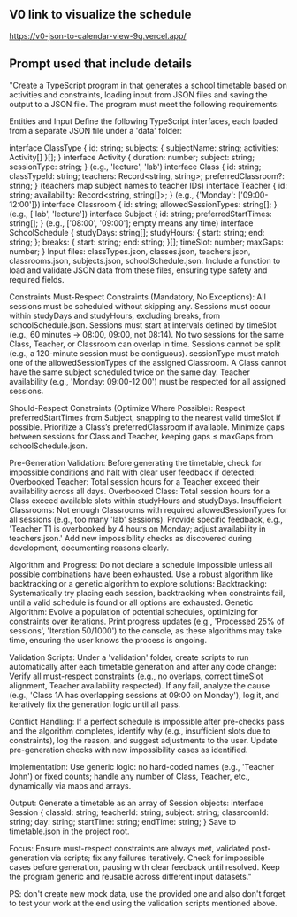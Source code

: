 ## V0 link to visualize the schedule

https://v0-json-to-calendar-view-9q.vercel.app/

## Prompt used that include details

"Create a TypeScript program in that generates a school timetable based on activities and constraints, loading input from JSON files and saving the output to a JSON file. The program must meet the following requirements:

Entities and Input
Define the following TypeScript interfaces, each loaded from a separate JSON file under a 'data' folder:

interface ClassType { id: string; subjects: { subjectName: string; activities: Activity[] }[]; }
interface Activity { duration: number; subject: string; sessionType: string; } (e.g., 'lecture', 'lab')
interface Class { id: string; classTypeId: string; teachers: Record<string, string>; preferredClassroom?: string; } (teachers map subject names to teacher IDs)
interface Teacher { id: string; availability: Record<string, string[]>; } (e.g., {'Monday': ['09:00-12:00']})
interface Classroom { id: string; allowedSessionTypes: string[]; } (e.g., ['lab', 'lecture'])
interface Subject { id: string; preferredStartTimes: string[]; } (e.g., ['08:00', '09:00']; empty means any time)
interface SchoolSchedule { studyDays: string[]; studyHours: { start: string; end: string; }; breaks: { start: string; end: string; }[]; timeSlot: number; maxGaps: number; }
Input files: classTypes.json, classes.json, teachers.json, classrooms.json, subjects.json, schoolSchedule.json. Include a function to load and validate JSON data from these files, ensuring type safety and required fields.

Constraints
Must-Respect Constraints (Mandatory, No Exceptions):
All sessions must be scheduled without skipping any.
Sessions must occur within studyDays and studyHours, excluding breaks, from schoolSchedule.json.
Sessions must start at intervals defined by timeSlot (e.g., 60 minutes → 08:00, 09:00, not 08:14).
No two sessions for the same Class, Teacher, or Classroom can overlap in time.
Sessions cannot be split (e.g., a 120-minute session must be contiguous).
sessionType must match one of the allowedSessionTypes of the assigned Classroom.
A Class cannot have the same subject scheduled twice on the same day.
Teacher availability (e.g., 'Monday: 09:00-12:00') must be respected for all assigned sessions.

Should-Respect Constraints (Optimize Where Possible):
Respect preferredStartTimes from Subject, snapping to the nearest valid timeSlot if possible.
Prioritize a Class’s preferredClassroom if available.
Minimize gaps between sessions for Class and Teacher, keeping gaps ≤ maxGaps from schoolSchedule.json.

Pre-Generation Validation:
Before generating the timetable, check for impossible conditions and halt with clear user feedback if detected:
Overbooked Teacher: Total session hours for a Teacher exceed their availability across all days.
Overbooked Class: Total session hours for a Class exceed available slots within studyHours and studyDays.
Insufficient Classrooms: Not enough Classrooms with required allowedSessionTypes for all sessions (e.g., too many 'lab' sessions). Provide specific feedback, e.g., 'Teacher T1 is overbooked by 4 hours on Monday; adjust availability in teachers.json.' Add new impossibility checks as discovered during development, documenting reasons clearly.

Algorithm and Progress:
Do not declare a schedule impossible unless all possible combinations have been exhausted. Use a robust algorithm like backtracking or a genetic algorithm to explore solutions:
Backtracking: Systematically try placing each session, backtracking when constraints fail, until a valid schedule is found or all options are exhausted.
Genetic Algorithm: Evolve a population of potential schedules, optimizing for constraints over iterations. Print progress updates (e.g., 'Processed 25% of sessions', 'Iteration 50/1000') to the console, as these algorithms may take time, ensuring the user knows the process is ongoing.

Validation Scripts:
Under a 'validation' folder, create scripts to run automatically after each timetable generation and after any code change:
Verify all must-respect constraints (e.g., no overlaps, correct timeSlot alignment, Teacher availability respected).
If any fail, analyze the cause (e.g., 'Class 1A has overlapping sessions at 09:00 on Monday'), log it, and iteratively fix the generation logic until all pass.

Conflict Handling:
If a perfect schedule is impossible after pre-checks pass and the algorithm completes, identify why (e.g., insufficient slots due to constraints), log the reason, and suggest adjustments to the user. Update pre-generation checks with new impossibility cases as identified.

Implementation:
Use generic logic: no hard-coded names (e.g., 'Teacher John') or fixed counts; handle any number of Class, Teacher, etc., dynamically via maps and arrays.

Output:
Generate a timetable as an array of Session objects:
interface Session { classId: string; teacherId: string; subject: string; classroomId: string; day: string; startTime: string; endTime: string; } Save to timetable.json in the project root.

Focus:
Ensure must-respect constraints are always met, validated post-generation via scripts; fix any failures iteratively.
Check for impossible cases before generation, pausing with clear feedback until resolved.
Keep the program generic and reusable across different input datasets."

PS: don't create new mock data, use the provided one and also don't forget to test your work at the end using the validation scripts mentioned above.
